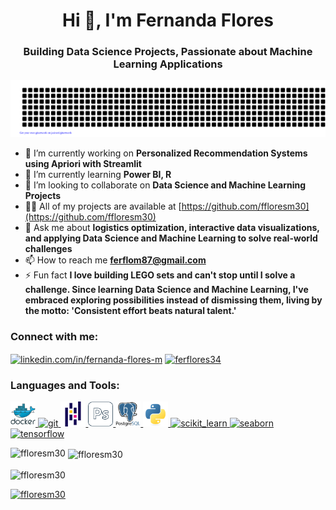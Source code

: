 <h1 align="center">Hi 👋, I'm Fernanda Flores</h1>
<h3 align="center">Building Data Science Projects, Passionate about Machine Learning Applications</h3>

<!-- Sección del Gitartwork -->
<p align="center">
  <img src="gitartwork.svg" alt="Machine Learning Enthusiast: Solving challenges one model at a time." />
</p>

<!-- Lista de puntos -->
- 🔭 I’m currently working on **Personalized Recommendation Systems using Apriori with Streamlit**
- 🌱 I’m currently learning **Power BI, R**
- 👯 I’m looking to collaborate on **Data Science and Machine Learning Projects**
- 👨‍💻 All of my projects are available at [https://github.com/ffloresm30](https://github.com/ffloresm30)
- 💬 Ask me about **logistics optimization, interactive data visualizations, and applying Data Science and Machine Learning to solve real-world challenges**
- 📫 How to reach me **ferflom87@gmail.com**
- ⚡ Fun fact **I love building LEGO sets and can't stop until I solve a challenge. Since learning Data Science and Machine Learning, I've embraced exploring possibilities instead of dismissing them, living by the motto: 'Consistent effort beats natural talent.'**

<h3 align="left">Connect with me:</h3>
<p align="left">
  <a href="https://linkedin.com/in/linkedin.com/in/fernanda-flores-m" target="blank"><img align="center" src="https://raw.githubusercontent.com/rahuldkjain/github-profile-readme-generator/master/src/images/icons/Social/linked-in-alt.svg" alt="linkedin.com/in/fernanda-flores-m" height="30" width="40" /></a>
  <a href="https://kaggle.com/ferflores34" target="blank"><img align="center" src="https://raw.githubusercontent.com/rahuldkjain/github-profile-readme-generator/master/src/images/icons/Social/kaggle.svg" alt="ferflores34" height="30" width="40" /></a>
</p>

<h3 align="left">Languages and Tools:</h3>
<p align="left"> 
  <!-- Iconos para herramientas -->
  <a href="https://www.docker.com/" target="_blank" rel="noreferrer"> <img src="https://raw.githubusercontent.com/devicons/devicon/master/icons/docker/docker-original-wordmark.svg" alt="docker" width="40" height="40"/> </a>
  <a href="https://git-scm.com/" target="_blank" rel="noreferrer"> <img src="https://www.vectorlogo.zone/logos/git-scm/git-scm-icon.svg" alt="git" width="40" height="40"/> </a>
  <a href="https://pandas.pydata.org/" target="_blank" rel="noreferrer"> <img src="https://raw.githubusercontent.com/devicons/devicon/2ae2a900d2f041da66e950e4d48052658d850630/icons/pandas/pandas-original.svg" alt="pandas" width="40" height="40"/> </a>
  <a href="https://www.photoshop.com/en" target="_blank" rel="noreferrer"> <img src="https://raw.githubusercontent.com/devicons/devicon/master/icons/photoshop/photoshop-line.svg" alt="photoshop" width="40" height="40"/> </a>
  <a href="https://www.postgresql.org" target="_blank" rel="noreferrer"> <img src="https://raw.githubusercontent.com/devicons/devicon/master/icons/postgresql/postgresql-original-wordmark.svg" alt="postgresql" width="40" height="40"/> </a>
  <a href="https://www.python.org" target="_blank" rel="noreferrer"> <img src="https://raw.githubusercontent.com/devicons/devicon/master/icons/python/python-original.svg" alt="python" width="40" height="40"/> </a>
  <a href="https://scikit-learn.org/" target="_blank" rel="noreferrer"> <img src="https://upload.wikimedia.org/wikipedia/commons/0/05/Scikit_learn_logo_small.svg" alt="scikit_learn" width="40" height="40"/> </a>
  <a href="https://seaborn.pydata.org/" target="_blank" rel="noreferrer"> <img src="https://seaborn.pydata.org/_images/logo-mark-lightbg.svg" alt="seaborn" width="40" height="40"/> </a>
  <a href="https://www.tensorflow.org" target="_blank" rel="noreferrer"> <img src="https://www.vectorlogo.zone/logos/tensorflow/tensorflow-icon.svg" alt="tensorflow" width="40" height="40"/> </a> 
</p>

<!-- Sección de estadísticas -->
<p>
  <img align="left" src="https://github-readme-stats.vercel.app/api/top-langs?username=ffloresm30&show_icons=true&locale=en&layout=compact" alt="ffloresm30" />
</p>

<p>&nbsp;<img align="center" src="https://github-readme-stats.vercel.app/api?username=ffloresm30&show_icons=true&locale=en" alt="ffloresm30" /></p>

<p><img align="center" src="https://github-readme-streak-stats.herokuapp.com/?user=ffloresm30&" alt="ffloresm30" /></p>

<!-- Trofeos -->
<p align="left"> 
  <a href="https://github.com/ryo-ma/github-profile-trophy">
    <img src="https://github-profile-trophy.vercel.app/?username=ffloresm30" alt="ffloresm30" />
  </a> 
</p>
